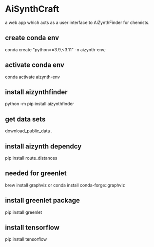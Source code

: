 # AiSynthCraft
a web app which acts as a user interface to AiZynthFinder for chemists.

## create conda env
conda create "python>=3.9,<3.11" -n aizynth-env;

## activate conda env
conda activate aizynth-env

## install aizynthfinder
python -m pip install aizynthfinder

## get data sets
download_public_data .

## install aizynth dependcy
pip install route_distances

## needed for greenlet
brew install graphviz or conda install conda-forge::graphviz

## install greenlet package
pip install greenlet

## install tensorflow
pip install tensorflow
